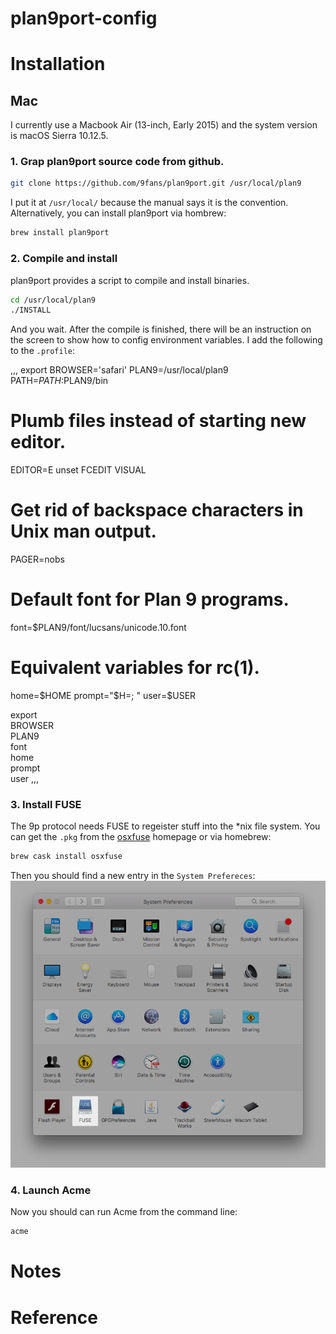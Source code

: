 # plan9port-config

# Installation

## Mac

I currently use a Macbook Air (13-inch, Early 2015) and the system version is
macOS Sierra 10.12.5.

### 1. Grap plan9port source code from github.

``` bash
git clone https://github.com/9fans/plan9port.git /usr/local/plan9
```
I put it at `/usr/local/` because the manual says it is the convention.
Alternatively, you can install plan9port via hombrew:
``` bash
brew install plan9port
```

### 2. Compile and install

plan9port provides a script to compile and install binaries.
```bash
cd /usr/local/plan9
./INSTALL
```
And you wait. After the compile is finished, there will be an instruction on the
screen to show how to config environment variables. I add the following to the
`.profile`:

,,,
export BROWSER='safari'
PLAN9=/usr/local/plan9
PATH=$PATH:$PLAN9/bin

# Plumb files instead of starting new editor.
EDITOR=E
unset FCEDIT VISUAL

# Get rid of backspace characters in Unix man output.
PAGER=nobs

# Default font for Plan 9 programs.
font=$PLAN9/font/lucsans/unicode.10.font

# Equivalent variables for rc(1).
home=$HOME
prompt="$H=;          "
user=$USER

export \
    BROWSER\
    PLAN9\
    font\
    home\
    prompt\
    user
,,,

### 3. Install FUSE

The 9p protocol needs FUSE to regeister stuff into the *nix file system. You can
get the `.pkg` from the [osxfuse](https://osxfuse.github.io) homepage or via
homebrew:
```bash
brew cask install osxfuse
```
Then you should find a new entry in the `System Prefereces`:
![FUSE](/images/osxfuse.png)

### 4. Launch Acme

Now you should can run Acme from the command line:
```bash
acme
```

# Notes

# Reference